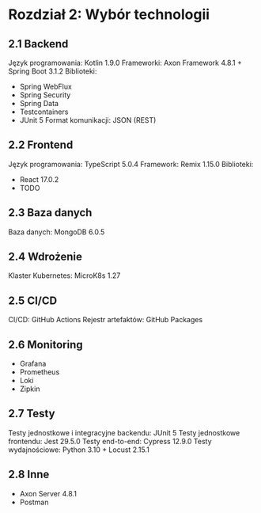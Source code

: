 # Rozdział 2: Wybór technologii

## 2.1 Backend

Język programowania: Kotlin 1.9.0
Frameworki: Axon Framework 4.8.1 + Spring Boot 3.1.2
Biblioteki:
- Spring WebFlux
- Spring Security
- Spring Data
- Testcontainers
- JUnit 5
Format komunikacji: JSON (REST)

## 2.2 Frontend

Język programowania: TypeScript 5.0.4
Framework: Remix 1.15.0
Biblioteki:
- React 17.0.2
- TODO

## 2.3 Baza danych

Baza danych: MongoDB 6.0.5

## 2.4 Wdrożenie

Klaster Kubernetes: MicroK8s 1.27

## 2.5 CI/CD

CI/CD: GitHub Actions
Rejestr artefaktów: GitHub Packages

## 2.6 Monitoring

- Grafana
- Prometheus
- Loki
- Zipkin

## 2.7 Testy

Testy jednostkowe i integracyjne backendu: JUnit 5
Testy jednostkowe frontendu: Jest 29.5.0
Testy end-to-end: Cypress 12.9.0
Testy wydajnościowe: Python 3.10 + Locust 2.15.1

## 2.8 Inne

- Axon Server 4.8.1
- Postman
